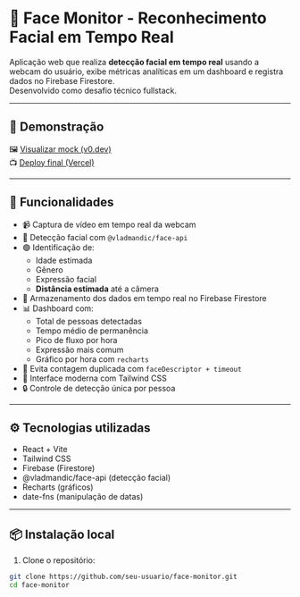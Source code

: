 # 🎯 Face Monitor - Reconhecimento Facial em Tempo Real

Aplicação web que realiza **detecção facial em tempo real** usando a webcam do usuário, exibe métricas analíticas em um dashboard e registra dados no Firebase Firestore.  
Desenvolvido como desafio técnico fullstack.

---

## 🚀 Demonstração

🖼️ [Visualizar mock (v0.dev)](https://v0-real-time-facial-monitoring-1us0ws26d.vercel.app)  
📺 [Deploy final (Vercel)](https://face-monitor.vercel.app)

---

## 🧠 Funcionalidades

- 📹 Captura de vídeo em tempo real da webcam
- 🧠 Detecção facial com `@vladmandic/face-api`
- 🟢 Identificação de:
  - Idade estimada
  - Gênero
  - Expressão facial
  - **Distância estimada** até a câmera
- 🧾 Armazenamento dos dados em tempo real no Firebase Firestore
- 📊 Dashboard com:
  - Total de pessoas detectadas
  - Tempo médio de permanência
  - Pico de fluxo por hora
  - Expressão mais comum
  - Gráfico por hora com `recharts`
- 🔁 Evita contagem duplicada com `faceDescriptor + timeout`
- 🎨 Interface moderna com Tailwind CSS
- 🔒 Controle de detecção única por pessoa

---

## ⚙️ Tecnologias utilizadas

- React + Vite
- Tailwind CSS
- Firebase (Firestore)
- @vladmandic/face-api (detecção facial)
- Recharts (gráficos)
- date-fns (manipulação de datas)

---

## 📦 Instalação local

1. Clone o repositório:

```bash
git clone https://github.com/seu-usuario/face-monitor.git
cd face-monitor
